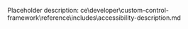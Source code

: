 Placeholder description: ce\developer\custom-control-framework\reference\includes\accessibility-description.md